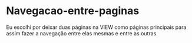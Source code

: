 # Navegacao-entre-paginas
Eu escolhi por deixar duas páginas na VIEW como páginas principais para assim fazer a navegação entre elas mesmas e entre as outras.
